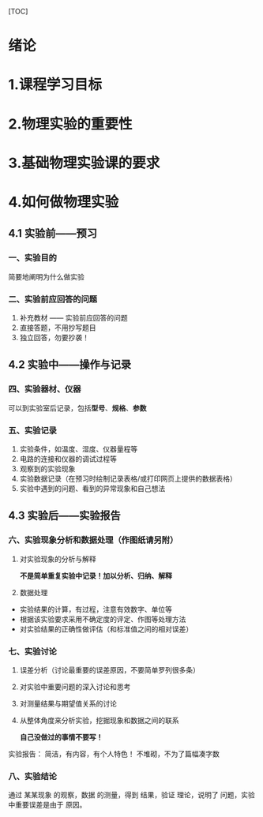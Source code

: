 [TOC]
# 绪论
# 1.课程学习目标
# 2.物理实验的重要性
# 3.基础物理实验课的要求
# 4.如何做物理实验
## 4.1 实验前——预习
### 一、实验目的
简要地阐明为什么做实验
### 二、实验前应回答的问题
1. 补充教材 —— 实验前应回答的问题
2. 直接答题，不用抄写题目
3. 独立回答，勿要抄袭！
## 4.2 实验中——操作与记录
### 四、实验器材、仪器
可以到实验室后记录，包括**型号**、**规格**、**参数**
### 五、实验记录
1. 实验条件，如温度、湿度、仪器量程等
2. 电路的连接和仪器的调试过程等
3. 观察到的实验现象
4. 实验数据记录（在预习时绘制记录表格/或打印网页上提供的数据表格）
5. 实验中遇到的问题、看到的异常现象和自己想法
## 4.3 实验后——实验报告
### 六、实验现象分析和数据处理（作图纸请另附）
1. 对实验现象的分析与解释

	**不是简单重复实验中记录！加以分析、归纳、解释**
2. 数据处理
* 实验结果的计算，有过程，注意有效数字、单位等
* 根据该实验要求采用不确定度的评定、作图等处理方法
* 对实验结果的正确性做评估（和标准值之间的相对误差）
### 七、实验讨论
1. 误差分析（讨论最重要的误差原因，不要简单罗列很多条）
2. 对实验中重要问题的深入讨论和思考
3. 对测量结果与期望值关系的讨论
4. 从整体角度来分析实验，挖掘现象和数据之间的联系

	**自己没做过的事情不要写！**

实验报告：
	简洁，有内容，有个人特色！
	不堆砌，不为了篇幅凑字数

### 八、实验结论
通过 某某现象 的观察，数据 的测量，得到 结果，验证 理论，说明了 问题，实验中重要误差是由于 原因。
